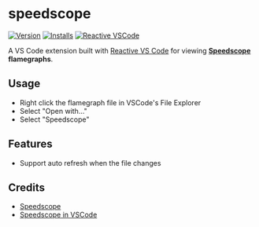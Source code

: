 # speedscope

[![Version](https://img.shields.io/visual-studio-marketplace/v/kermanx.speedscope)](https://marketplace.visualstudio.com/items?itemName=kermanx.speedscope) [![Installs](https://img.shields.io/visual-studio-marketplace/i/kermanx.speedscope)](https://marketplace.visualstudio.com/items?itemName=kermanx.speedscope) [![Reactive VSCode](https://img.shields.io/badge/Reactive-VSCode-%23007ACC?style=flat&labelColor=%23229863)](https://kermanx.github.io/reactive-vscode/)

A VS Code extension built with [Reactive VS Code](https://kermanx.github.io/reactive-vscode/) for viewing **[Speedscope](https://github.com/jlfwong/speedscope) flamegraphs**.

## Usage

- Right click the flamegraph file in VSCode's File Explorer
- Select "Open with..."
- Select "Speedscope"

## Features

- Support auto refresh when the file changes

## Credits

- [Speedscope](https://github.com/jlfwong/speedscope)
- [Speedscope in VSCode](https://github.com/sransara/speedscope-in-vscode)
